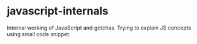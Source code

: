 # javascript-internals
Internal working of JavaScript and gotchas. Trying to explain JS  concepts using small code snippet.

